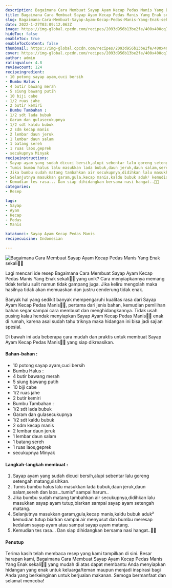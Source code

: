 ```yaml
---
description: Bagaimana Cara Membuat Sayap Ayam Kecap Pedas Manis Yang Enak sekali"
title: Bagaimana Cara Membuat Sayap Ayam Kecap Pedas Manis Yang Enak sekali
slug: Bagaimana-Cara-Membuat-Sayap-Ayam-Kecap-Pedas-Manis-Yang-Enak-sekali
date: 2022-1-27T03:09:12.063Z
image: https://img-global.cpcdn.com/recipes/2093d956b13be2fe/400x400cq70/photo.jpg
hideToc: false
enableToc: true
enableTocContent: false
thumbnail: https://img-global.cpcdn.com/recipes/2093d956b13be2fe/400x400cq70/photo.jpg
cover: https://img-global.cpcdn.com/recipes/2093d956b13be2fe/400x400cq70/photo.jpg
author: admin
ratingvalue: 4.8
reviewcount: 124
recipeingredient:
- 10 potong sayap ayam,cuci bersih
- Bumbu Halus :
- 4 butir bawang merah
- 5 siung bawang putih
- 10 biji cabe
- 1/2 ruas jahe
- 2 butir kemiri
- Bumbu Tambahan :
- 1/2 sdt lada bubuk
- Garam dan gulasecukupnya
- 1/2 sdt kaldu bubuk
- 2 sdm kecap manis
- 2 lembar daun jeruk
- 1 lembar daun salam
- 1 batang sereh
- 1 ruas laos,geprek
- secukupnya Minyak
recipeinstructions:
- Sayap ayam yang sudah dicuci bersih,alupi sebentar lalu goreng setengah matang,sisihkan.
- Tumis bumbu halus lalu masukkan lada bubuk,daun jeruk,daun salam,sereh dan laos...tumis² sampai harum..
- Jika bumbu sudah matang tambahkan air secukupnya,didihkan lalu masukkan sayap ayam tutup,biarkan sampai sayap ayam setengah matang.
- Selanjutnya masukkan garam,gula,kecap manis,kaldu bubuk aduk² kemudian tutup biarkan sampai air menyusut dan bumbu meresap kedalam sayap ayam atau sampai sayap ayam matang.
- Kemudian tes rasa... Dan siap dihidangkan bersama nasi hangat..🤗🤗
categories:
- Resep

tags:
- Sayap
- Ayam
- Kecap
- Pedas
- Manis

katakunci: Sayap Ayam Kecap Pedas Manis
recipecuisine: Indonesian

---
```


![Bagaimana Cara Membuat Sayap Ayam Kecap Pedas Manis Yang Enak sekali👩‍🍳](https://img-global.cpcdn.com/recipes/2093d956b13be2fe/400x400cq70/photo.jpg)

Lagi mencari ide resep Bagaimana Cara Membuat Sayap Ayam Kecap Pedas Manis Yang Enak sekali👩‍🍳 yang unik? Cara menyiapkannya memang tidak terlalu sulit namun tidak gampang juga. Jika keliru mengolah maka hasilnya tidak akan memuaskan dan justru cenderung tidak enak.

Banyak hal yang sedikit banyak mempengaruhi kualitas rasa dari Sayap Ayam Kecap Pedas Manis👩‍🍳, pertama dari jenis bahan, kemudian pemilihan bahan segar sampai cara membuat dan menghidangkannya. Tidak usah pusing kalau hendak menyiapkan Sayap Ayam Kecap Pedas Manis👩‍🍳 enak di rumah, karena asal sudah tahu triknya maka hidangan ini bisa jadi sajian spesial.

Di bawah ini ada beberapa cara mudah dan praktis untuk membuat Sayap Ayam Kecap Pedas Manis👩‍🍳 yang siap dikreasikan.

<!--inarticleads1-->

#### Bahan-bahan :

- 10 potong sayap ayam,cuci bersih
- Bumbu Halus :
- 4 butir bawang merah
- 5 siung bawang putih
- 10 biji cabe
- 1/2 ruas jahe
- 2 butir kemiri
- Bumbu Tambahan :
- 1/2 sdt lada bubuk
- Garam dan gulasecukupnya
- 1/2 sdt kaldu bubuk
- 2 sdm kecap manis
- 2 lembar daun jeruk
- 1 lembar daun salam
- 1 batang sereh
- 1 ruas laos,geprek
- secukupnya Minyak

<!--inarticleads2-->

#### Langkah-langkah membuat :

1. Sayap ayam yang sudah dicuci bersih,alupi sebentar lalu goreng setengah matang,sisihkan.
1. Tumis bumbu halus lalu masukkan lada bubuk,daun jeruk,daun salam,sereh dan laos...tumis² sampai harum..
1. Jika bumbu sudah matang tambahkan air secukupnya,didihkan lalu masukkan sayap ayam tutup,biarkan sampai sayap ayam setengah matang.
1. Selanjutnya masukkan garam,gula,kecap manis,kaldu bubuk aduk² kemudian tutup biarkan sampai air menyusut dan bumbu meresap kedalam sayap ayam atau sampai sayap ayam matang.
1. Kemudian tes rasa... Dan siap dihidangkan bersama nasi hangat..🤗🤗

#### Penutup

Terima kasih telah membaca resep yang kami tampilkan di sini. Besar harapan kami, Bagaimana Cara Membuat Sayap Ayam Kecap Pedas Manis Yang Enak sekali👩‍🍳 yang mudah di atas dapat membantu Anda menyiapkan hidangan yang enak untuk keluarga/teman maupun menjadi inspirasi bagi Anda yang berkeinginan untuk berjualan makanan. Semoga bermanfaat dan selamat mencoba!